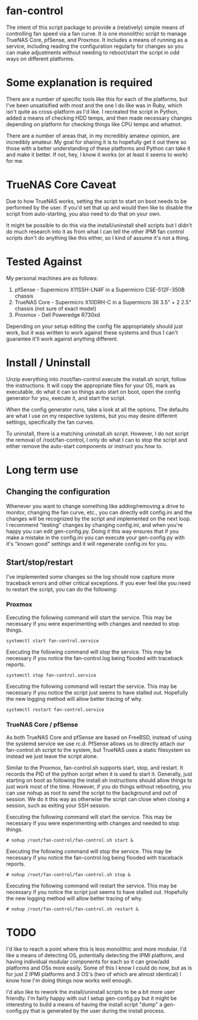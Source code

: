 # fan-control

The intent of this script package to provide a (relatively) simple means of controlling fan speed via a fan curve. It is one monolithic script to manage TrueNAS Core, pfSense, and Proxmox.
It includes a means of running as a service, including reading the configuration regularly for changes so you can make adjustments without needing to reboot/start the script in odd ways on different platforms.

# Some explanation is required

There are a number of specific tools like this for each of the platforms, but I've been unsatisified with most and the one I do like was in Ruby, which isn't quite as cross-platform as I'd like. I recreated the script in Python, added a means of checking HDD temps, and then made necessary changes depending on platform for checking things like CPU temps and whatnot.

There are a number of areas that, in my incredibly amateur opinion, are incredibly amateur. My goal for sharing it is to hopefully get it out there so those with a better understanding of these platforms and Python can take it and make it better. If not, hey, I know it works (or at least it seems to work) for me.

# TrueNAS Core Caveat

Due to how TrueNAS works, setting the script to start on boot needs to be performed by the user. If you'd set that up and would then like to disable the script from auto-starting, you also need to do that on your own.

It might be possible to do this via the install/uninstall shell scripts but I didn't do much research into it as from what I can tell the other IPMI fan control scripts don't do anything like this either, so I kind of assume it's not a thing.

# Tested Against

My personal machines are as follows:
1. pfSense - Supermicro X11SSH-LN4F in a Supermicro CSE-512F-350B chassis
1. TrueNAS Core - Supermicro X10DRH-C in a Supermicro 36 3.5" + 2 2.5" chassis (not sure of exact model)
1. Proxmox - Dell Poweredge R730xd

Depending on your setup editing the config file appropriately should just work, but it was written to work against these systems and thus I can't guarantee it'll work against anything different.

# Install / Uninstall

Unzip everything into /root/fan-control
execute the install.sh script, follow the instructions. It will copy the appropriate files for your OS, mark as executable, do what it can so things auto start on boot, open the config generator for you, execute it, and start the script.

When the config generator runs, take a look at all the options. The defaults are what I use on my respective systems, but you may desire different settings, specifically the fan curves.

To uninstall, there is a matching uninstall.sh script. However, I do not script the removal of /root/fan-control, I only do what I can to stop the script and either remove the auto-start components or instruct you how to.

# Long term use

## Changing the configuration

Whenever you want to change something like adding/removing a drive to monitor, changing the fan curve, etc., you can directly edit config.ini and the changes will be recognized by the script and implemented on the next loop. I recommend "testing" changes by changing config.ini, and when you're happy you can edit gen-config.py. Doing it this way ensures that if you make a mistake in the config.ini you can execute your gen-config.py with it's "known good" settings and it will regenerate config.ini for you.

## Start/stop/restart

I've implemented some changes so the log should now capture more traceback errors and other critical exceptions. If you ever feel like you need to restart the script, you can do the following:

### Proxmox

Executing the following command will start the service. This may be necessary if you were experimenting with changes and needed to stop things.

    systemctl start fan-control.service

Executing the following command will stop the service. This may be necessary if you notice the fan-control.log being flooded with traceback reports.

    systemctl stop fan-control.service

Executing the following command will restart the service. This may be necessary if you notice the script just seems to have stalled out. Hopefully the new logging method will allow better tracing of why.

    systemctl restart fan-control.service


### TrueNAS Core / pfSense

As both TrueNAS Core and pfSense are based on FreeBSD, instead of using the systemd service we use rc.d. PfSense allows us to directly attach our fan-control.sh script to the system, but TrueNAS uses a static filesystem so instead we just leave the script alone.

Similar to the Proxmox, fan-control.sh supports start, stop, and restart. It records the PID of the python script when it is used to start it. Generally, just starting on boot as following the install.sh instructions should allow things to just work most of the time. However, if you do things without rebooting, you can use nohup as root to send the script to the background and out of session. We do it this way as otherwise the script can close when closing a session, such as exiting your SSH session.

Executing the following command will start the service. This may be necessary if you were experimenting with changes and needed to stop things.

    # nohup /root/fan-control/fan-control.sh start &

Executing the following command will stop the service. This may be necessary if you notice the fan-control.log being flooded with traceback reports.

    # nohup /root/fan-control/fan-control.sh stop &

Executing the following command will restart the service. This may be necessary if you notice the script just seems to have stalled out. Hopefully the new logging method will allow better tracing of why.

    # nohup /root/fan-control/fan-control.sh restart &

# TODO

I'd like to reach a point where this is less monolithic and more modular. I'd like a means of detecting OS, potentially detecting the IPMI platform, and having individual modular components for each so it can grow/add platforms and OSs more easily. Some of this I know I could do now, but as is for just 2 IPMI platforms and 3 OS's (two of which are almost identical) I know how I'm doing things now works well enough.

I'd also like to rework the install/uninstall scripts to be a bit more user friendly. I'm fairly happy with out I setup gen-config.py but it might be interesting to build a means of having the install script "dump" a gen-config.py that is generated by the user during the install process.
